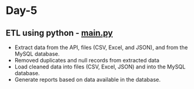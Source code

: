 # Day-5

## ETL using python - [main.py](main.py)

- Extract data from the API, files (CSV, Excel, and JSON), and from the MySQL database.
- Removed duplicates and null records from extracted data
- Load cleaned data into files (CSV, Excel, JSON) and into the MySQL database.
- Generate reports based on data available in the database.
